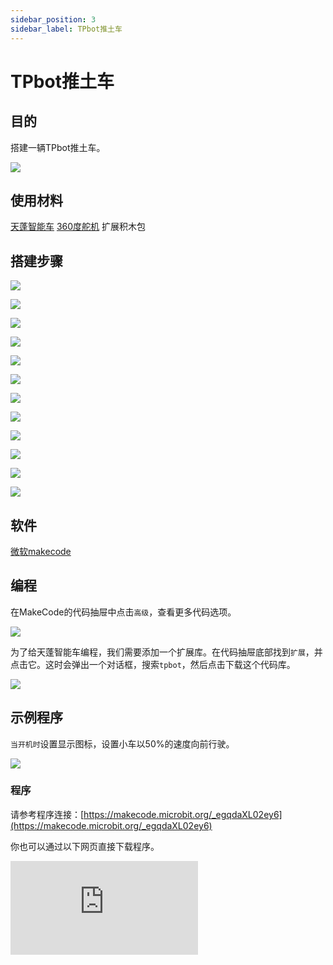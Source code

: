 ```yaml
---
sidebar_position: 3
sidebar_label: TPbot推土车
---
```


# TPbot推土车

## 目的

搭建一辆TPbot推土车。


![](./images/tpbot-brick-expansion-case-03-01.png)

## 使用材料


[天蓬智能车](https://www.elecfreaks.com/tpbot.html)
[360度舵机](https://www.elecfreaks.com/geekservo-2kg-360-degrees-compatible-with-lego.html)
扩展积木包



## 搭建步骤

![](./images/tpbot-brick-expansion-step-03-01.png)

![](./images/tpbot-brick-expansion-step-03-02.png)

![](./images/tpbot-brick-expansion-step-03-03.png)

![](./images/tpbot-brick-expansion-step-03-04.png)

![](./images/tpbot-brick-expansion-step-03-05.png)

![](./images/tpbot-brick-expansion-step-03-06.png)

![](./images/tpbot-brick-expansion-step-03-07.png)

![](./images/tpbot-brick-expansion-step-03-08.png)

![](./images/tpbot-brick-expansion-step-03-09.png)

![](./images/tpbot-brick-expansion-step-03-10.png)

![](./images/tpbot-brick-expansion-step-03-11.png)

![](./images/tpbot-brick-expansion-step-03-12.png)





## 软件

[微软makecode](https://makecode.microbit.org/#)


## 编程



在MakeCode的代码抽屉中点击`高级`，查看更多代码选项。

![](./images/tpbot-brick-expansion-case-01-03.png)

为了给天蓬智能车编程，我们需要添加一个扩展库。在代码抽屉底部找到`扩展`，并点击它。这时会弹出一个对话框，搜索`tpbot`，然后点击下载这个代码库。

![](./images/tpbot-brick-expansion-case-01-04.png)


## 示例程序

`当开机时`设置显示图标，设置小车以50%的速度向前行驶。

![](./images/tpbot-brick-expansion-case-03-05.png)


### 程序

请参考程序连接：[https://makecode.microbit.org/_egqdaXL02ey6](https://makecode.microbit.org/_egqdaXL02ey6)

你也可以通过以下网页直接下载程序。

<div
    style={{
        position: 'relative',
        paddingBottom: '60%',
        overflow: 'hidden',
    }}
>
    <iframe
        src="https://makecode.microbit.org/_egqdaXL02ey6"
        frameborder="0"
        sandbox="allow-popups allow-forms allow-scripts allow-same-origin"
        style={{
            position: 'absolute',
            width: '100%',
            height: '100%',
        }}
    />
</div>

## 结论


小车向前行驶。
